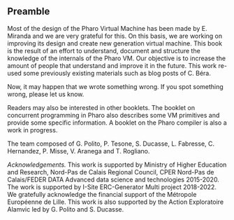 ## PreambleMost of the design of the Pharo Virtual Machine has been made by E. Miranda and we are very grateful for this.On this basis, we are working on improving its design and create new generation virtual machine. This book is the result of an effort to understand, document and structure the knowledge of the internals of the Pharo VM.Our objective is to increase the amount of people that understand and improve it in the future.This work re-used some previously existing materials such as blog posts of C. Béra.Now, it may happen that we wrote something wrong. If you spot something wrong, please let us know.Readers may also be interested in other booklets.The booklet on concurrent programming in Pharo also describes some VM primitives and provide some specific information.A booklet on the Pharo compiler is also a work in progress.The team composed of G. Polito, P. Tesone, S. Ducasse, L. Fabresse, C. Hernandez, P. Misse, V. Aranega and T. Rogliano._Acknowledgements._ This work is supported by Ministry of Higher Education and Research, Nord-Pas de Calais Regional Council, CPER Nord-Pas de Calais/FEDER DATA Advanced data science and technologies 2015-2020.The work is supported by I-Site ERC-Generator Multi project 2018-2022. We gratefully acknowledge the financial support of the Métropole Européenne de Lille.This work is also supported by the Action Exploratoire Alamvic led by G. Polito and S. Ducasse.<!inputFile|path=Chapters/BasicsOnExecution/basicsOnExecution.md!><!inputFile|path=Chapters/ObjectStructure/objectStructure.md!><!inputFile|path=Chapters/GarbageCollector/memoryStructure.md!><!inputFile|path=Chapters/GarbageCollector/newSpace.md!><!inputFile|path=Chapters/GarbageCollector/oldSpace.md!><!inputFile|path=Chapters/GarbageCollector/freeList.md!><!inputFile|path=Chapters/GarbageCollector/ephemerons.md!><!inputFile|path=Chapters/JIT/stackStructure.md!>
